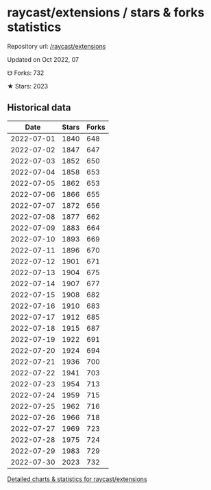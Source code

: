 # raycast/extensions / stars & forks statistics

Repository url: [/raycast/extensions](https://github.com/raycast/extensions)

Updated on Oct 2022, 07

☋ Forks: 732

★ Stars: 2023

## Historical data
| Date | Stars | Forks |
|------|-------|-------|
| 2022-07-01 | 1840 | 648 | 
| 2022-07-02 | 1847 | 647 | 
| 2022-07-03 | 1852 | 650 | 
| 2022-07-04 | 1858 | 653 | 
| 2022-07-05 | 1862 | 653 | 
| 2022-07-06 | 1866 | 655 | 
| 2022-07-07 | 1872 | 656 | 
| 2022-07-08 | 1877 | 662 | 
| 2022-07-09 | 1883 | 664 | 
| 2022-07-10 | 1893 | 669 | 
| 2022-07-11 | 1896 | 670 | 
| 2022-07-12 | 1901 | 671 | 
| 2022-07-13 | 1904 | 675 | 
| 2022-07-14 | 1907 | 677 | 
| 2022-07-15 | 1908 | 682 | 
| 2022-07-16 | 1910 | 683 | 
| 2022-07-17 | 1912 | 685 | 
| 2022-07-18 | 1915 | 687 | 
| 2022-07-19 | 1922 | 691 | 
| 2022-07-20 | 1924 | 694 | 
| 2022-07-21 | 1936 | 700 | 
| 2022-07-22 | 1941 | 703 | 
| 2022-07-23 | 1954 | 713 | 
| 2022-07-24 | 1959 | 715 | 
| 2022-07-25 | 1962 | 716 | 
| 2022-07-26 | 1966 | 718 | 
| 2022-07-27 | 1969 | 723 | 
| 2022-07-28 | 1975 | 724 | 
| 2022-07-29 | 1983 | 729 | 
| 2022-07-30 | 2023 | 732 | 


[Detailed charts & statistics for raycast/extensions](https://reviewgithub.com/rep/raycast/extensions)
